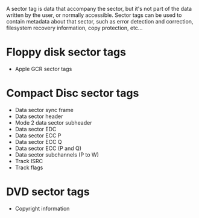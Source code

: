 A sector tag is data that accompany the sector, but it's not part of the data written by the user, or normally accessible. Sector tags can be used to contain metadata about that sector, such as error detection and correction, filesystem recovery information, copy protection, etc...

# Floppy disk sector tags
* Apple GCR sector tags

# Compact Disc sector tags
* Data sector sync frame
* Data sector header
* Mode 2 data sector subheader
* Data sector EDC
* Data sector ECC P
* Data sector ECC Q
* Data sector ECC (P and Q)
* Data sector subchannels (P to W)
* Track ISRC
* Track flags

# DVD sector tags
* Copyright information
